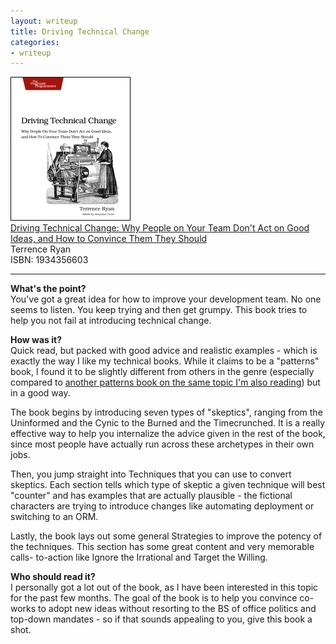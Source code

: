 ```yaml
---
layout: writeup
title: Driving Technical Change
categories:
- writeup
---
```


![](/static/driving-technical-change.jpeg)  
[Driving Technical Change: Why People on Your Team Don't Act on Good Ideas, and How to Convince Them They Should][link]  
Terrence Ryan  
ISBN: 1934356603

---

**What's the point?**  
You've got a great idea for how to improve your development team. No one 
seems to listen. You keep trying and then get grumpy. This book tries to help
you not fail at introducing technical change.

**How was it?**  
Quick read, but packed with good advice and realistic examples - which is
exactly the way I like my technical books. While it claims to be a "patterns"
book, I found it to be slightly different from others in the genre (especially
compared to [another patterns book on the same topic I'm also reading][fc])
but in a good way.

The book begins by introducing seven types of "skeptics", ranging from the
Uninformed and the Cynic to the Burned and the Timecrunched. It is a really 
effective way to help you internalize the advice given in the rest of the 
book, since most people have actually run across these archetypes in their
own jobs.

Then, you jump straight into Techniques that you can use to convert skeptics.
Each section tells which type of skeptic a given technique will best 
"counter" and has examples that are actually plausible - the fictional 
characters are trying to introduce changes like automating deployment or
switching to an ORM.

Lastly, the book lays out some general Strategies to improve the potency of 
the techniques. This section has some great content and very memorable calls-
to-action like Ignore the Irrational and Target the Willing.

**Who should read it?**  
I personally got a lot out of the book, as I have been interested in this 
topic for the past few months. The goal of the book is to help you convince 
co-works to adopt new ideas without resorting to the BS of office politics and
top-down mandates - so if that sounds appealing to you, give this book a shot.

[link]: http://www.amazon.com/exec/obidos/ASIN/1934356603/ref=nosim&tag=bookreview0a1-20
[fc]: http://www.amazon.com/exec/obidos/ASIN/0201741571/ref=nosim&tag=bookreview0a1-20